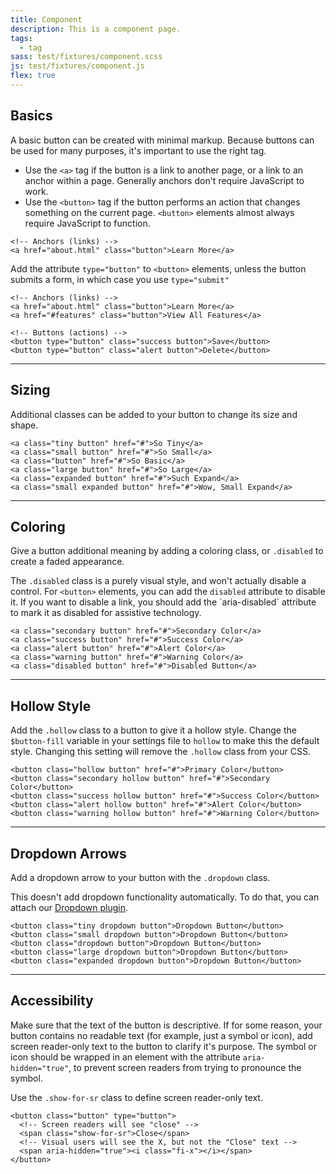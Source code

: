 ```yaml
---
title: Component
description: This is a component page.
tags:
  - tag
sass: test/fixtures/component.scss
js: test/fixtures/component.js
flex: true
---
```


## Basics

A basic button can be created with minimal markup. Because buttons can be used for many purposes, it's important to use the right tag.

- Use the `<a>` tag if the button is a link to another page, or a link to an anchor within a page. Generally anchors don't require JavaScript to work.
- Use the `<button>` tag if the button performs an action that changes something on the current page. `<button>` elements almost always require JavaScript to function.

```html_example
<!-- Anchors (links) -->
<a href="about.html" class="button">Learn More</a>
```

<div class="primary callout">
  <p>Add the attribute <code>type="button"</code> to <code>&lt;button&gt;</code> elements, unless the button submits a form, in which case you use <code>type="submit"</code></p>
</div>

```html_example
<!-- Anchors (links) -->
<a href="about.html" class="button">Learn More</a>
<a href="#features" class="button">View All Features</a>

<!-- Buttons (actions) -->
<button type="button" class="success button">Save</button>
<button type="button" class="alert button">Delete</button>
```

---

## Sizing

Additional classes can be added to your button to change its size and shape.

```html_example
<a class="tiny button" href="#">So Tiny</a>
<a class="small button" href="#">So Small</a>
<a class="button" href="#">So Basic</a>
<a class="large button" href="#">So Large</a>
<a class="expanded button" href="#">Such Expand</a>
<a class="small expanded button" href="#">Wow, Small Expand</a>
```

---

## Coloring

Give a button additional meaning by adding a coloring class, or `.disabled` to create a faded appearance.

<div class="primary callout">
  <p>The <code>.disabled</code> class is a purely visual style, and won't actually disable a control. For <code>&lt;button&gt;</code> elements, you can add the <code>disabled</code> attribute to disable it. If you want to disable a link, you should add the `aria-disabled` attribute to mark it as disabled for assistive technology.</p>
</div>

```html_example
<a class="secondary button" href="#">Secondary Color</a>
<a class="success button" href="#">Success Color</a>
<a class="alert button" href="#">Alert Color</a>
<a class="warning button" href="#">Warning Color</a>
<a class="disabled button" href="#">Disabled Button</a>
```

---

## Hollow Style

Add the `.hollow` class to a button to give it a hollow style. Change the `$button-fill` variable in your settings file to `hollow` to make this the default style. Changing this setting will remove the `.hollow` class from your CSS.

```html_example
<button class="hollow button" href="#">Primary Color</button>
<button class="secondary hollow button" href="#">Secondary Color</button>
<button class="success hollow button" href="#">Success Color</button>
<button class="alert hollow button" href="#">Alert Color</button>
<button class="warning hollow button" href="#">Warning Color</button>
```

---

## Dropdown Arrows

Add a dropdown arrow to your button with the `.dropdown` class.

<div class="primary callout">
  <p>This doesn't add dropdown functionality automatically. To do that, you can attach our <a href="dropdown.html">Dropdown plugin</a>.</p>
</div>

```html_example
<button class="tiny dropdown button">Dropdown Button</button>
<button class="small dropdown button">Dropdown Button</button>
<button class="dropdown button">Dropdown Button</button>
<button class="large dropdown button">Dropdown Button</button>
<button class="expanded dropdown button">Dropdown Button</button>
```

---

## Accessibility

Make sure that the text of the button is descriptive. If for some reason, your button contains no readable text (for example, just a symbol or icon), add screen reader-only text to the button to clarify it's purpose. The symbol or icon should be wrapped in an element with the attribute `aria-hidden="true"`, to prevent screen readers from trying to pronounce the symbol.

Use the `.show-for-sr` class to define screen reader-only text.

```html_example
<button class="button" type="button">
  <!-- Screen readers will see "close" -->
  <span class="show-for-sr">Close</span>
  <!-- Visual users will see the X, but not the "Close" text -->
  <span aria-hidden="true"><i class="fi-x"></i></span>
</button>
```

